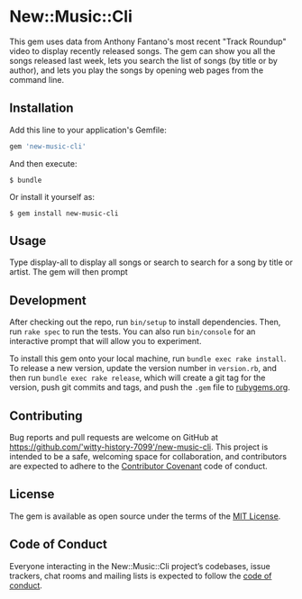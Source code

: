 # New::Music::Cli

This gem uses data from Anthony Fantano's most recent "Track Roundup" video to display recently released songs. The gem can show you all the songs released last week, lets you search the list of songs (by title or by author), and lets you play the songs by opening web pages from the command line.

## Installation

Add this line to your application's Gemfile:

```ruby
gem 'new-music-cli'
```

And then execute:

    $ bundle

Or install it yourself as:

    $ gem install new-music-cli

## Usage

Type display-all to display all songs or search to search for a song by title or artist. The gem will then prompt 

## Development

After checking out the repo, run `bin/setup` to install dependencies. Then, run `rake spec` to run the tests. You can also run `bin/console` for an interactive prompt that will allow you to experiment.

To install this gem onto your local machine, run `bundle exec rake install`. To release a new version, update the version number in `version.rb`, and then run `bundle exec rake release`, which will create a git tag for the version, push git commits and tags, and push the `.gem` file to [rubygems.org](https://rubygems.org).

## Contributing

Bug reports and pull requests are welcome on GitHub at https://github.com/'witty-history-7099'/new-music-cli. This project is intended to be a safe, welcoming space for collaboration, and contributors are expected to adhere to the [Contributor Covenant](http://contributor-covenant.org) code of conduct.

## License

The gem is available as open source under the terms of the [MIT License](https://opensource.org/licenses/MIT).

## Code of Conduct

Everyone interacting in the New::Music::Cli project’s codebases, issue trackers, chat rooms and mailing lists is expected to follow the [code of conduct](https://github.com/'witty-history-7099'/new-music-cli/blob/master/CODE_OF_CONDUCT.md).
